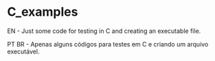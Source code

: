# C_examples
EN -  Just some code for testing in C and creating an executable file.

PT BR - Apenas alguns códigos para testes em C e criando um arquivo executável.
